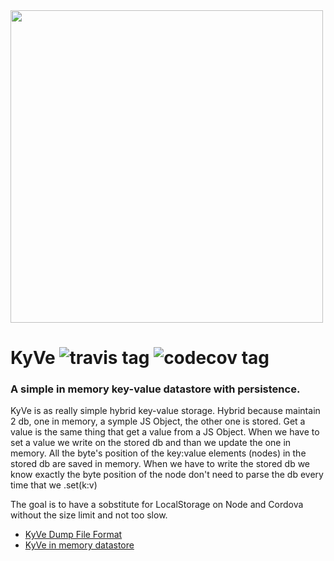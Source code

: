 <img src="https://cdn.rawgit.com/Fi3/KyVe/9d38df69/KyVe_logo.svg" width="500">

# KyVe ![travis tag](https://travis-ci.org/Fi3/KyVe.svg?branch=master) ![codecov tag](https://codecov.io/gh/Fi3/KyVe/coverage.svg)


### A simple in memory key-value datastore with persistence.

KyVe is as really simple hybrid key-value storage. Hybrid because maintain 2 db, one in memory, a symple JS Object, the other one is
stored. Get a value is the same thing that get a value from a JS Object. When we have to set a value we write on the stored db and than 
we update the one in memory. All the byte's position of the key:value elements (nodes) in the stored db are saved in memory.
When we have to write the stored db we know exactly the byte position of the node don't need to parse the db every time that we .set(k:v)

The goal is to have a sobstitute for LocalStorage on Node and Cordova without the size limit and not too slow.

* [KyVe Dump File Format](https://github.com/Fi3/KyVe/wiki/KyVe-Dump-File-Format)
* [KyVe in memory datastore](https://github.com/Fi3/KyVe/wiki/KyVe-in-memory-datastore)
